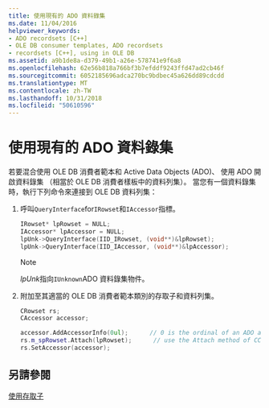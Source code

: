 ```yaml
---
title: 使用現有的 ADO 資料錄集
ms.date: 11/04/2016
helpviewer_keywords:
- ADO recordsets [C++]
- OLE DB consumer templates, ADO recordsets
- recordsets [C++], using in OLE DB
ms.assetid: a9b1de8a-d379-49b1-a26e-578741e9f6a8
ms.openlocfilehash: 62e56b818a766bf3b7efddf9243ffd47ad2cb46f
ms.sourcegitcommit: 6052185696adca270bc9bdbec45a626dd89cdcdd
ms.translationtype: MT
ms.contentlocale: zh-TW
ms.lasthandoff: 10/31/2018
ms.locfileid: "50610596"
---
```

# <a name="using-an-existing-ado-recordset"></a>使用現有的 ADO 資料錄集

若要混合使用 OLE DB 消費者範本和 Active Data Objects (ADO)、 使用 ADO 開啟資料錄集 （相當於 OLE DB 消費者樣板中的資料列集）。 當您有一個資料錄集時，執行下列命令來連接到 OLE DB 資料列集：

1. 呼叫`QueryInterface`for`IRowset`和`IAccessor`指標。

    ```cpp
    IRowset* lpRowset = NULL;
    IAccessor* lpAccessor = NULL;
    lpUnk->QueryInterface(IID_IRowset, (void**)&lpRowset);
    lpUnk->QueryInterface(IID_IAccessor, (void**)&lpAccessor);
    ```

    > [!NOTE]
    > *lpUnk*指向`IUnknown`ADO 資料錄集物件。

1. 附加至其適當的 OLE DB 消費者範本類別的存取子和資料列集。

    ```cpp
    CRowset rs;
    CAccessor accessor;

    accessor.AddAccessorInfo(0ul);      // 0 is the ordinal of an ADO accessor
    rs.m_spRowset.Attach(lpRowset);      // use the Attach method of CComPtr<>
    rs.SetAccessor(accessor);
    ```

## <a name="see-also"></a>另請參閱

[使用存取子](../../data/oledb/using-accessors.md)